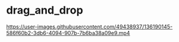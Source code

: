 # drag_and_drop

https://user-images.githubusercontent.com/49438937/136190145-586f60b2-3db6-4094-907b-7b6ba38a09e9.mp4
